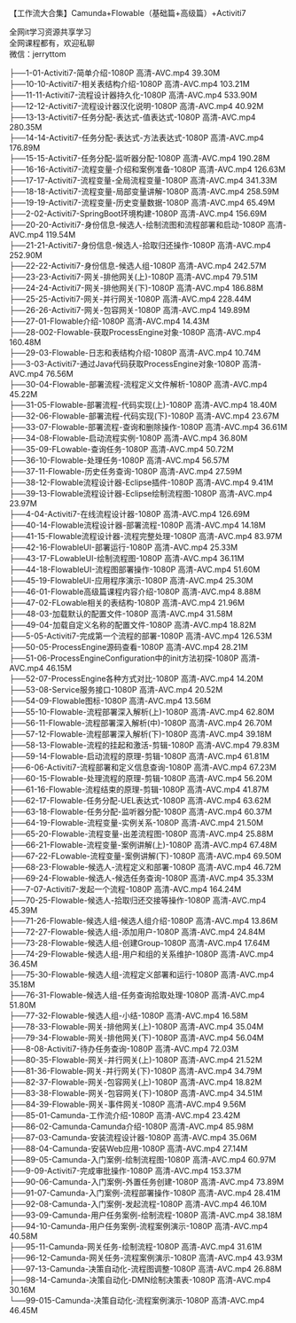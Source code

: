 【工作流大合集】Camunda+Flowable（基础篇+高级篇）+Activiti7

全网it学习资源共享学习<br>全网课程都有，欢迎私聊<br>微信：jerryttom<br>

├──1-01-Activiti7-简单介绍-1080P 高清-AVC.mp4 39.30M<br> ├──10-10-Activiti7-相关表结构介绍-1080P 高清-AVC.mp4 103.21M<br> ├──11-11-Activiti7-流程设计器持久化-1080P 高清-AVC.mp4 533.90M<br> ├──12-12-Activiti7-流程设计器汉化说明-1080P 高清-AVC.mp4 40.92M<br> ├──13-13-Activiti7-任务分配-表达式-值表达式-1080P 高清-AVC.mp4 280.35M<br> ├──14-14-Activiti7-任务分配-表达式-方法表达式-1080P 高清-AVC.mp4 176.89M<br> ├──15-15-Activiti7-任务分配-监听器分配-1080P 高清-AVC.mp4 190.28M<br> ├──16-16-Activiti7-流程变量-介绍和案例准备-1080P 高清-AVC.mp4 126.63M<br> ├──17-17-Activiti7-流程变量-全局流程变量-1080P 高清-AVC.mp4 341.33M<br> ├──18-18-Activiti7-流程变量-局部变量讲解-1080P 高清-AVC.mp4 258.59M<br> ├──19-19-Activiti7-流程变量-历史变量数据-1080P 高清-AVC.mp4 65.49M<br> ├──2-02-Activiti7-SpringBoot环境构建-1080P 高清-AVC.mp4 156.69M<br> ├──20-20-Activiti7-身份信息-候选人-绘制流图和流程部署和启动-1080P 高清-AVC.mp4 119.54M<br> ├──21-21-Activiti7-身份信息-候选人-拾取归还操作-1080P 高清-AVC.mp4 252.90M<br> ├──22-22-Activiti7-身份信息-候选人组-1080P 高清-AVC.mp4 242.57M<br> ├──23-23-Activiti7-网关-排他网关(上)-1080P 高清-AVC.mp4 79.51M<br> ├──24-24-Activiti7-网关-排他网关(下)-1080P 高清-AVC.mp4 186.88M<br> ├──25-25-Activiti7-网关-并行网关-1080P 高清-AVC.mp4 228.44M<br> ├──26-26-Activiti7-网关-包容网关-1080P 高清-AVC.mp4 149.89M<br> ├──27-01-Flowable介绍-1080P 高清-AVC.mp4 14.43M<br> ├──28-002-Flowable-获取ProcessEngine对象-1080P 高清-AVC.mp4 160.48M<br> ├──29-03-Flowable-日志和表结构介绍-1080P 高清-AVC.mp4 10.74M<br> ├──3-03-Activiti7-通过Java代码获取ProcessEngine对象-1080P 高清-AVC.mp4 76.56M<br> ├──30-04-Flowable-部署流程-流程定义文件解析-1080P 高清-AVC.mp4 45.22M<br> ├──31-05-Flowable-部署流程-代码实现(上)-1080P 高清-AVC.mp4 18.40M<br> ├──32-06-Flowable-部署流程-代码实现(下)-1080P 高清-AVC.mp4 23.67M<br> ├──33-07-Flowable-部署流程-查询和删除操作-1080P 高清-AVC.mp4 36.61M<br> ├──34-08-Flowable-启动流程实例-1080P 高清-AVC.mp4 36.80M<br> ├──35-09-FLowable-查询任务-1080P 高清-AVC.mp4 50.72M<br> ├──36-10-Flowable-处理任务-1080P 高清-AVC.mp4 56.57M<br> ├──37-11-Flowable-历史任务查询-1080P 高清-AVC.mp4 27.59M<br> ├──38-12-Flowable流程设计器-Eclipse插件-1080P 高清-AVC.mp4 9.41M<br> ├──39-13-Flowable流程设计器-Eclipse绘制流程图-1080P 高清-AVC.mp4 23.97M<br> ├──4-04-Activiti7-在线流程设计器-1080P 高清-AVC.mp4 126.69M<br> ├──40-14-Flowable流程设计器-部署流程-1080P 高清-AVC.mp4 14.18M<br> ├──41-15-Flowable流程设计器-流程完整处理-1080P 高清-AVC.mp4 83.97M<br> ├──42-16-FlowableUI-部署运行-1080P 高清-AVC.mp4 25.33M<br> ├──43-17-FLowableUI-绘制流程图-1080P 高清-AVC.mp4 36.11M<br> ├──44-18-FlowableUI-流程图部署操作-1080P 高清-AVC.mp4 51.60M<br> ├──45-19-FlowableUI-应用程序演示-1080P 高清-AVC.mp4 25.30M<br> ├──46-01-Flowable高级篇课程内容介绍-1080P 高清-AVC.mp4 8.88M<br> ├──47-02-FLowable相关的表结构-1080P 高清-AVC.mp4 21.96M<br> ├──48-03-加载默认的配置文件-1080P 高清-AVC.mp4 31.58M<br> ├──49-04-加载自定义名称的配置文件-1080P 高清-AVC.mp4 18.82M<br> ├──5-05-Activiti7-完成第一个流程的部署-1080P 高清-AVC.mp4 126.53M<br> ├──50-05-ProcessEngine源码查看-1080P 高清-AVC.mp4 28.21M<br> ├──51-06-ProcessEngineConfiguration中的init方法初探-1080P 高清-AVC.mp4 46.15M<br> ├──52-07-ProcessEngine各种方式对比-1080P 高清-AVC.mp4 14.20M<br> ├──53-08-Service服务接口-1080P 高清-AVC.mp4 20.52M<br> ├──54-09-Flowable图标-1080P 高清-AVC.mp4 13.56M<br> ├──55-10-Flowable-流程部署深入解析(上)-1080P 高清-AVC.mp4 62.80M<br> ├──56-11-Flowable-流程部署深入解析(中)-1080P 高清-AVC.mp4 26.70M<br> ├──57-12-Flowable-流程部署深入解析(下)-1080P 高清-AVC.mp4 39.18M<br> ├──58-13-Flowable-流程的挂起和激活-剪辑-1080P 高清-AVC.mp4 79.83M<br> ├──59-14-Flowable-启动流程的原理-剪辑-1080P 高清-AVC.mp4 61.81M<br> ├──6-06-Activiti7-流程部署和定义信息查询-1080P 高清-AVC.mp4 67.23M<br> ├──60-15-Flowable-处理流程的原理-剪辑-1080P 高清-AVC.mp4 56.20M<br> ├──61-16-Flowable-流程结束的原理-剪辑-1080P 高清-AVC.mp4 41.87M<br> ├──62-17-Flowable-任务分配-UEL表达式-1080P 高清-AVC.mp4 63.62M<br> ├──63-18-Flowable-任务分配-监听器分配-1080P 高清-AVC.mp4 60.37M<br> ├──64-19-Flowable-流程变量-实例关系-1080P 高清-AVC.mp4 21.50M<br> ├──65-20-Flowable-流程变量-出差流程图-1080P 高清-AVC.mp4 25.88M<br> ├──66-21-Flowable-流程变量-案例讲解(上)-1080P 高清-AVC.mp4 67.48M<br> ├──67-22-FLowable-流程变量-案例讲解(下)-1080P 高清-AVC.mp4 69.50M<br> ├──68-23-Flowable-候选人-流程定义和部署-1080P 高清-AVC.mp4 46.72M<br> ├──69-24-Flowable-候选人-候选任务查询-1080P 高清-AVC.mp4 35.33M<br> ├──7-07-Activiti7-发起一个流程-1080P 高清-AVC.mp4 164.24M<br> ├──70-25-Flowable-候选人-拾取归还交接等操作-1080P 高清-AVC.mp4 45.39M<br> ├──71-26-Flowable-候选人组-候选人组介绍-1080P 高清-AVC.mp4 13.86M<br> ├──72-27-Flowable-候选人组-添加用户-1080P 高清-AVC.mp4 24.84M<br> ├──73-28-Flowable-候选人组-创建Group-1080P 高清-AVC.mp4 17.64M<br> ├──74-29-Flowable-候选人组-用户和组的关系维护-1080P 高清-AVC.mp4 36.45M<br> ├──75-30-Flowable-候选人组-流程定义部署和运行-1080P 高清-AVC.mp4 35.18M<br> ├──76-31-Flowable-候选人组-任务查询拾取处理-1080P 高清-AVC.mp4 51.80M<br> ├──77-32-Flowable-候选人组-小结-1080P 高清-AVC.mp4 16.58M<br> ├──78-33-Flowable-网关-排他网关(上)-1080P 高清-AVC.mp4 35.04M<br> ├──79-34-Flowable-网关-排他网关(下)-1080P 高清-AVC.mp4 56.04M<br> ├──8-08-Activiti7-待办任务查询-1080P 高清-AVC.mp4 72.03M<br> ├──80-35-Flowable-网关-并行网关(上)-1080P 高清-AVC.mp4 21.52M<br> ├──81-36-Flowable-网关-并行网关(下)-1080P 高清-AVC.mp4 34.79M<br> ├──82-37-Flowable-网关-包容网关(上)-1080P 高清-AVC.mp4 18.82M<br> ├──83-38-Flowable-网关-包容网关(下)-1080P 高清-AVC.mp4 34.51M<br> ├──84-39-Flowable-网关-事件网关-1080P 高清-AVC.mp4 9.56M<br> ├──85-01-Camunda-工作流介绍-1080P 高清-AVC.mp4 23.42M<br> ├──86-02-Camunda-Camunda介绍-1080P 高清-AVC.mp4 85.98M<br> ├──87-03-Camunda-安装流程设计器-1080P 高清-AVC.mp4 35.06M<br> ├──88-04-Camunda-安装Web应用-1080P 高清-AVC.mp4 27.14M<br> ├──89-05-Camunda-入门案例-绘制流程图-1080P 高清-AVC.mp4 60.97M<br> ├──9-09-Activiti7-完成审批操作-1080P 高清-AVC.mp4 153.37M<br> ├──90-06-Camunda-入门案例-外置任务创建-1080P 高清-AVC.mp4 73.89M<br> ├──91-07-Camunda-入门案例-流程部署操作-1080P 高清-AVC.mp4 28.41M<br> ├──92-08-Camunda-入门案例-发起流程-1080P 高清-AVC.mp4 46.10M<br> ├──93-09-Camunda-用户任务案例-绘制流程-1080P 高清-AVC.mp4 38.18M<br> ├──94-10-Camunda-用户任务案例-流程案例演示-1080P 高清-AVC.mp4 40.58M<br> ├──95-11-Camunda-网关任务-绘制流程-1080P 高清-AVC.mp4 31.61M<br> ├──96-12-Camunda-网关任务-流程案例演示-1080P 高清-AVC.mp4 43.93M<br> ├──97-13-Camunda-决策自动化-流程图调整-1080P 高清-AVC.mp4 26.88M<br> ├──98-14-Camunda-决策自动化-DMN绘制决策表-1080P 高清-AVC.mp4 30.16M<br> └──99-015-Camunda-决策自动化-流程案例演示-1080P 高清-AVC.mp4 46.45M